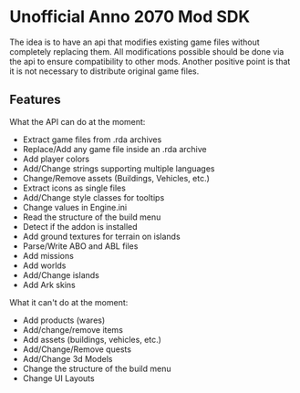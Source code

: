 # Unofficial Anno 2070 Mod SDK

The idea is to have an api that modifies existing game files without completely replacing them. All modifications possible should be done via the api to ensure compatibility to other mods. 
Another positive point is that it is not necessary to distribute original game files.

## Features
What the API can do at the moment:
- Extract game files from .rda archives
- Replace/Add any game file inside an .rda archive
- Add player colors
- Add/Change strings supporting multiple languages
- Change/Remove assets (Buildings, Vehicles, etc.)
- Extract icons as single files
- Add/Change style classes for tooltips
- Change values in Engine.ini
- Read the structure of the build menu
- Detect if the addon is installed
- Add ground textures for terrain on islands
- Parse/Write ABO and ABL files
- Add missions
- Add worlds
- Add/Change islands
- Add Ark skins

What it can't do at the moment:
- Add products (wares)
- Add/change/remove items
- Add assets (buildings, vehicles, etc.)
- Add/Change/Remove quests
- Add/Change 3d Models
- Change the structure of the build menu
- Change UI Layouts